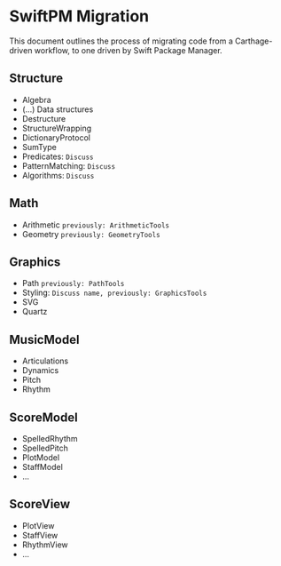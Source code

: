 # SwiftPM Migration

This document outlines the process of migrating code from a Carthage-driven workflow, to one driven by Swift Package Manager.

## Structure
- Algebra
- (...) Data structures
- Destructure
- StructureWrapping
- DictionaryProtocol
- SumType
- Predicates: `Discuss`
- PatternMatching: `Discuss`
- Algorithms: `Discuss`

## Math
- Arithmetic `previously: ArithmeticTools`
- Geometry `previously: GeometryTools`

## Graphics
- Path `previously: PathTools`
- Styling: `Discuss name, previously: GraphicsTools`
- SVG
- Quartz

## MusicModel
- Articulations
- Dynamics
- Pitch
- Rhythm

## ScoreModel
- SpelledRhythm
- SpelledPitch
- PlotModel
- StaffModel
- ...

## ScoreView
- PlotView
- StaffView
- RhythmView
- ...
